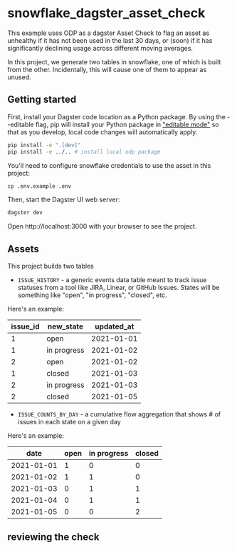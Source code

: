 # snowflake_dagster_asset_check

This example uses ODP as a dagster Asset Check to flag an asset as unhealthy if it has not been used in the last 30 days, or (soon) if it has significantly declining usage across different moving averages.

In this project, we generate two tables in snowflake, one of which is built from the other. Incidentally, this will cause one of them to appear as unused.

## Getting started

First, install your Dagster code location as a Python package. By using the --editable flag, pip will install your Python package in ["editable mode"](https://pip.pypa.io/en/latest/topics/local-project-installs/#editable-installs) so that as you develop, local code changes will automatically apply.

```bash
pip install -e ".[dev]"
pip install -e ../.. # install local odp package
```

You'll need to configure snowflake credentials to use the asset in this project:

```bash
cp .env.example .env
```

Then, start the Dagster UI web server:

```bash
dagster dev
```

Open http://localhost:3000 with your browser to see the project.

## Assets

This project builds two tables

- `ISSUE_HISTORY` - a generic events data table meant to track issue statuses from a tool like JIRA, Linear, or GitHub Issues. States will be something like "open", "in progress", "closed", etc.

Here's an example:

| issue_id | new_state   | updated_at |
| -------- | ----------- | ---------- |
| 1        | open        | 2021-01-01 |
| 1        | in progress | 2021-01-02 |
| 2        | open        | 2021-01-02 |
| 1        | closed      | 2021-01-03 |
| 2        | in progress | 2021-01-03 |
| 2        | closed      | 2021-01-05 |

- `ISSUE_COUNTS_BY_DAY` - a cumulative flow aggregation that shows # of issues in each state on a given day

Here's an example:

| date       | open | in progress | closed |
| ---------- | ---- | ----------- | ------ |
| 2021-01-01 | 1    | 0           | 0      |
| 2021-01-02 | 1    | 1           | 0      |
| 2021-01-03 | 0    | 1           | 1      |
| 2021-01-04 | 0    | 1           | 1      |
| 2021-01-05 | 0    | 0           | 2      |

## reviewing the check
